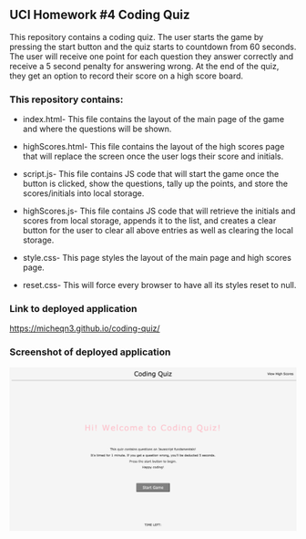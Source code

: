## UCI Homework #4 Coding Quiz

This repository contains a coding quiz. The user starts the game by pressing the start button and the quiz starts to countdown from 60 seconds.
The user will receive one point for each question they answer correctly and receive a 5 second penalty for answering wrong.
At the end of the quiz, they get an option to record their score on a high score board.

### This repository contains: 

  - index.html- This file contains the layout of the main page of the game and where the questions will be shown.

  - highScores.html- This file contains the layout of the high scores page that will replace the screen once the user logs 
their score and initials.

  - script.js- This file contains JS code that will start the game once the button is clicked, show the questions, tally up the points,
and store the scores/initials into local storage. 

  - highScores.js- This file contains JS code that will retrieve the initials and scores from local storage, appends it to the list,
and creates a clear button for the user to clear all above entries as well as clearing the local storage. 

  - style.css- This page styles the layout of the main page and high scores page.

  - reset.css- This will force every browser to have all its styles reset to null.


### Link to deployed application

https://micheqn3.github.io/coding-quiz/


### Screenshot of deployed application 

![Screenshot](/Assets/screenshot-quiz.png)

